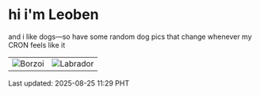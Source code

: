 # hi i'm Leoben

and i like dogs—so have some random dog pics that change whenever my CRON feels like it

|  |  |
|--------|----------|
| ![Borzoi](https://random-dog-vercel.vercel.app/api/random-borzoi?v=1756092572) | ![Labrador](https://random-dog-vercel.vercel.app/api/random-labrador?v=1756092572) |

Last updated: 2025-08-25 11:29 PHT
